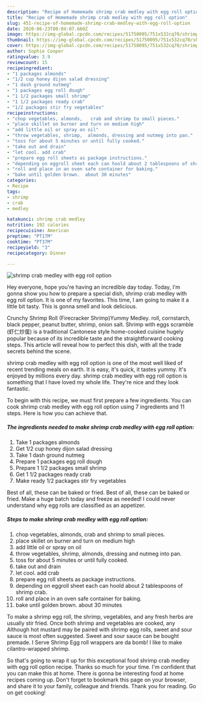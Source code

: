 ```yaml
---
description: "Recipe of Homemade shrimp crab medley with egg roll option"
title: "Recipe of Homemade shrimp crab medley with egg roll option"
slug: 451-recipe-of-homemade-shrimp-crab-medley-with-egg-roll-option
date: 2020-06-23T00:04:07.660Z
image: https://img-global.cpcdn.com/recipes/51750095/751x532cq70/shrimp-crab-medley-with-egg-roll-option-recipe-main-photo.jpg
thumbnail: https://img-global.cpcdn.com/recipes/51750095/751x532cq70/shrimp-crab-medley-with-egg-roll-option-recipe-main-photo.jpg
cover: https://img-global.cpcdn.com/recipes/51750095/751x532cq70/shrimp-crab-medley-with-egg-roll-option-recipe-main-photo.jpg
author: Sophie Cooper
ratingvalue: 3.9
reviewcount: 15
recipeingredient:
- "1 packages almonds"
- "1/2 cup honey dijon salad dressing"
- "1 dash ground nutmeg"
- "1 packages egg roll dough"
- "1 1/2 packages small shrimp"
- "1 1/2 packages ready crab"
- "1/2 packages stir fry vegetables"
recipeinstructions:
- "chop vegetables, almonds,   crab and shrimp to small pieces."
- "place skillet on burner and turn on medium high"
- "add little oil or spray on oil"
- "throw vegetables, shrimp,  almonds, dressing and nutmeg into pan."
- "toss for about 5 minutes or until fully cooked."
- "take out and drain"
- "let cool. add crab"
- "prepare egg roll sheets as package instructions."
- "depending on eggroll sheet each can hoold about 2 tablespoons of shrimp crab."
- "roll and place in an oven safe container for baking."
- "bake until golden brown.  about 30 minutes"
categories:
- Recipe
tags:
- shrimp
- crab
- medley

katakunci: shrimp crab medley 
nutrition: 192 calories
recipecuisine: American
preptime: "PT17M"
cooktime: "PT37M"
recipeyield: "3"
recipecategory: Dinner

---
```



![shrimp crab medley with egg roll option](https://img-global.cpcdn.com/recipes/51750095/751x532cq70/shrimp-crab-medley-with-egg-roll-option-recipe-main-photo.jpg)

Hey everyone, hope you're having an incredible day today. Today, I'm gonna show you how to prepare a special dish, shrimp crab medley with egg roll option. It is one of my favorites. This time, I am going to make it a little bit tasty. This is gonna smell and look delicious.

Crunchy Shrimp Roll (Firecracker Shrimp)Yummy Medley. roll, cornstarch, black pepper, peanut butter, shrimp, onion salt. Shrimp with eggs scramble (虾仁炒蛋) is a traditional Cantonese style home-cooked cuisine hugely popular because of its incredible taste and the straightforward cooking steps. This article will reveal how to perfect this dish, with all the trade secrets behind the scene.

shrimp crab medley with egg roll option is one of the most well liked of recent trending meals on earth. It is easy, it's quick, it tastes yummy. It's enjoyed by millions every day. shrimp crab medley with egg roll option is something that I have loved my whole life. They're nice and they look fantastic.


To begin with this recipe, we must first prepare a few ingredients. You can cook shrimp crab medley with egg roll option using 7 ingredients and 11 steps. Here is how you can achieve that.

<!--inarticleads1-->

##### The ingredients needed to make shrimp crab medley with egg roll option:

1. Take 1 packages almonds
1. Get 1/2 cup honey dijon salad dressing
1. Take 1 dash ground nutmeg
1. Prepare 1 packages egg roll dough
1. Prepare 1 1/2 packages small shrimp
1. Get 1 1/2 packages ready crab
1. Make ready 1/2 packages stir fry vegetables


Best of all, these can be baked or fried. Best of all, these can be baked or fried. Make a huge batch today and freeze as needed! I could never understand why egg rolls are classified as an appetizer. 

<!--inarticleads2-->

##### Steps to make shrimp crab medley with egg roll option:

1. chop vegetables, almonds,   crab and shrimp to small pieces.
1. place skillet on burner and turn on medium high
1. add little oil or spray on oil
1. throw vegetables, shrimp,  almonds, dressing and nutmeg into pan.
1. toss for about 5 minutes or until fully cooked.
1. take out and drain
1. let cool. add crab
1. prepare egg roll sheets as package instructions.
1. depending on eggroll sheet each can hoold about 2 tablespoons of shrimp crab.
1. roll and place in an oven safe container for baking.
1. bake until golden brown.  about 30 minutes


To make a shrimp egg roll, the shrimp, vegetables, and any fresh herbs are usually stir fried. Once both shrimp and vegetables are cooked, any Although hot mustard may be paired with shrimp egg rolls, sweet and sour sauce is most often suggested. Sweet and sour sauce can be bought premade. I Serve Shrimp Egg roll wrappers are da bomb! I like to make cilantro-wrapped shrimp. 

So that's going to wrap it up for this exceptional food shrimp crab medley with egg roll option recipe. Thanks so much for your time. I'm confident that you can make this at home. There is gonna be interesting food at home recipes coming up. Don't forget to bookmark this page on your browser, and share it to your family, colleague and friends. Thank you for reading. Go on get cooking!
